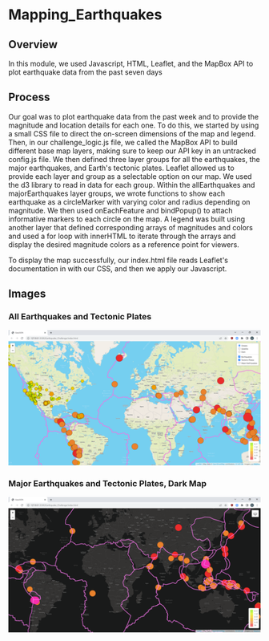 # Mapping_Earthquakes

## Overview

In this module, we used Javascript, HTML, Leaflet, and the MapBox API to plot earthquake data from the past seven days

## Process

Our goal was to plot earthquake data from the past week and to provide the magnitude and location details for each one.  To do this, we started by using a small CSS file to direct the on-screen dimensions of the map and legend.  Then, in our challenge_logic.js file, we called the MapBox API to build different base map layers, making sure to keep our API key in an untracked config.js file.  We then defined three layer groups for all the earthquakes, the major earthquakes, and Earth's tectonic plates.  Leaflet allowed us to provide each layer and group as a selectable option on our map.  We used the d3 library to read in data for each group.  Within the allEarthquakes and majorEarthquakes layer groups, we wrote functions to show each earthquake as a circleMarker with varying color and radius depending on magnitude.  We then used onEachFeature and bindPopup() to attach informative markers to each circle on the map.  A legend was built using another layer that defined corresponding arrays of magnitudes and colors and used a for loop with innerHTML to iterate through the arrays and display the desired magnitude colors as a reference point for viewers.

To display the map successfully, our index.html file reads Leaflet's documentation in with our CSS, and then we apply our Javascript.

## Images

### All Earthquakes and Tectonic Plates

![alleq](challenge1.png)

### Major Earthquakes and Tectonic Plates, Dark Map

![majeq](challenge2.png)
